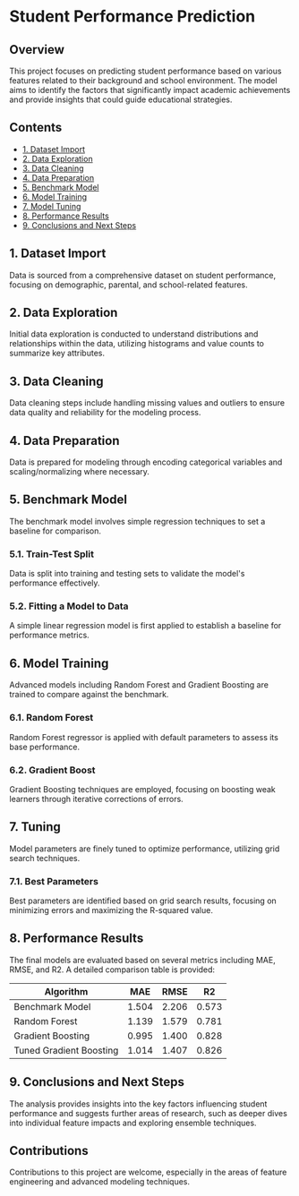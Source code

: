 # Student Performance Prediction

## Overview
This project focuses on predicting student performance based on various features related to their background and school environment. The model aims to identify the factors that significantly impact academic achievements and provide insights that could guide educational strategies.

## Contents
- [1. Dataset Import](#1-dataset-import)
- [2. Data Exploration](#2-data-exploration)
- [3. Data Cleaning](#3-data-cleaning)
- [4. Data Preparation](#4-data-preparation)
- [5. Benchmark Model](#5-benchmark-model)
- [6. Model Training](#6-model-training)
- [7. Model Tuning](#7-model-tuning)
- [8. Performance Results](#8-performance-results)
- [9. Conclusions and Next Steps](#9-conclusions-and-next-steps)

## 1. Dataset Import
Data is sourced from a comprehensive dataset on student performance, focusing on demographic, parental, and school-related features.

## 2. Data Exploration
Initial data exploration is conducted to understand distributions and relationships within the data, utilizing histograms and value counts to summarize key attributes.

## 3. Data Cleaning
Data cleaning steps include handling missing values and outliers to ensure data quality and reliability for the modeling process.

## 4. Data Preparation
Data is prepared for modeling through encoding categorical variables and scaling/normalizing where necessary.

## 5. Benchmark Model
The benchmark model involves simple regression techniques to set a baseline for comparison.

### 5.1. Train-Test Split
Data is split into training and testing sets to validate the model's performance effectively.

### 5.2. Fitting a Model to Data
A simple linear regression model is first applied to establish a baseline for performance metrics.

## 6. Model Training
Advanced models including Random Forest and Gradient Boosting are trained to compare against the benchmark.

### 6.1. Random Forest
Random Forest regressor is applied with default parameters to assess its base performance.

### 6.2. Gradient Boost
Gradient Boosting techniques are employed, focusing on boosting weak learners through iterative corrections of errors.

## 7. Tuning
Model parameters are finely tuned to optimize performance, utilizing grid search techniques.

### 7.1. Best Parameters
Best parameters are identified based on grid search results, focusing on minimizing errors and maximizing the R-squared value.

## 8. Performance Results
The final models are evaluated based on several metrics including MAE, RMSE, and R2. A detailed comparison table is provided:

| Algorithm               | MAE   | RMSE  | R2    |
|-------------------------|-------|-------|-------|
| Benchmark Model         | 1.504 | 2.206 | 0.573 |
| Random Forest           | 1.139 | 1.579 | 0.781 |
| Gradient Boosting       | 0.995 | 1.400 | 0.828 |
| Tuned Gradient Boosting | 1.014 | 1.407 | 0.826 |

## 9. Conclusions and Next Steps
The analysis provides insights into the key factors influencing student performance and suggests further areas of research, such as deeper dives into individual feature impacts and exploring ensemble techniques.

## Contributions
Contributions to this project are welcome, especially in the areas of feature engineering and advanced modeling techniques.
